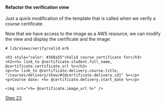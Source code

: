#### Refactor the verification view

Just a quick modification of the template that is called when we verify a course certificate.

Now that we have access to the image as a AWS resource, we can modify the view and display the certificate and the image:


```html+erb
# lib/views/verify/valid.erb

<h3 style="color: #368a55">Valid course certificate for</h3>
<h2><%= link_to @certificate.student.full_name, @certificate.certificate_url %></h2>
<p><%= link_to @certificate.delivery.course.title, "/courses/delivery/show/#{@certificate.delivery.id}" %></p>
<p>Course date: <%= @certificate.delivery.start_date %></p>

<img src="<%= @certificate.image_url %>" />
```

[Step 23](step23.md)